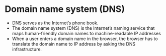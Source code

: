 # Domain name system (DNS)

-  DNS serves as the Internet’s phone book.
-  The domain name system (DNS) is the Internet’s naming service that maps human-friendly domain names to machine-readable IP addresses
-  When a user enters a domain name in the browser, the browser has to translate the domain name to IP address by asking the DNS infrastructure.
